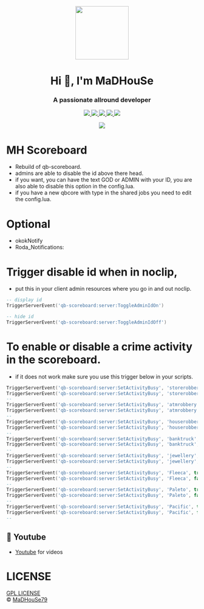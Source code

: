 <p align="center">
    <img width="140" src="https://icons.iconarchive.com/icons/iconarchive/red-orb-alphabet/128/Letter-M-icon.png" />  
    <h1 align="center">Hi 👋, I'm MaDHouSe</h1>
    <h3 align="center">A passionate allround developer </h3>    
</p>

<p align="center">
  <a href="https://github.com/MaDHouSe79/mh-scoreboard/issues">
    <img src="https://img.shields.io/github/issues/MaDHouSe79/mh-scoreboard"/> 
  </a>
  <a href="https://github.com/MaDHouSe79/mh-scoreboard/watchers">
    <img src="https://img.shields.io/github/watchers/MaDHouSe79/mh-scoreboard"/> 
  </a> 
  <a href="https://github.com/MaDHouSe79/mh-sitanyseat/network/members">
    <img src="https://img.shields.io/github/forks/MaDHouSe79/mh-scoreboard"/> 
  </a>  
  <a href="https://github.com/MaDHouSe79/mh-sitanyseat/stargazers">
    <img src="https://img.shields.io/github/stars/MaDHouSe79/mh-scoreboard?color=white"/> 
  </a>
  <a href="https://github.com/MaDHouSe79/mh-scoreboard/blob/main/LICENSE">
    <img src="https://img.shields.io/github/license/MaDHouSe79/mh-sitanyseat?color=black"/> 
  </a>      
</p>

<p align="center">
  <img alig src="https://github-profile-trophy.vercel.app/?username=MaDHouSe79&margin-w=15&column=6" />
</p>


# MH Scoreboard
- Rebuild of qb-scoreboard.
- admins are able to disable the id above there head. 
- if you want, you can have the text GOD or ADMIN with your ID, you are also able to disable this option in the config.lua.
- if you have a new qbcore with type in the shared jobs you need to edit the config.lua.

# Optional
- okokNotify
- Roda_Notifications:


# Trigger disable id when in noclip, 
- put this in your client admin resources where you go in and out noclip.
```lua
-- display id
TriggerServerEvent('qb-scoreboard:server:ToggleAdminIdOn')

-- hide id
TriggerServerEvent('qb-scoreboard:server:ToggleAdminIdOff')
```

# To enable or disable a crime activity in the scoreboard.
- if it does not work make sure you use this trigger below in your scripts.
```lua
TriggerServerEvent('qb-scoreboard:server:SetActivityBusy', 'storerobbery', true)  -- enable
TriggerServerEvent('qb-scoreboard:server:SetActivityBusy', 'storerobbery', false) -- disable
--
TriggerServerEvent('qb-scoreboard:server:SetActivityBusy', 'atmrobbery', true)    -- enable
TriggerServerEvent('qb-scoreboard:server:SetActivityBusy', 'atmrobbery', false)   -- disable
--
TriggerServerEvent('qb-scoreboard:server:SetActivityBusy', 'houserobbery', true)  -- enable
TriggerServerEvent('qb-scoreboard:server:SetActivityBusy', 'houserobbery', false) -- disable
--
TriggerServerEvent('qb-scoreboard:server:SetActivityBusy', 'banktruck', true)     -- enable
TriggerServerEvent('qb-scoreboard:server:SetActivityBusy', 'banktruck', false)    -- disable
--
TriggerServerEvent('qb-scoreboard:server:SetActivityBusy', 'jewellery', true)     -- enable
TriggerServerEvent('qb-scoreboard:server:SetActivityBusy', 'jewellery', false)    -- disable
--
TriggerServerEvent('qb-scoreboard:server:SetActivityBusy', 'Fleeca', true)        -- enable
TriggerServerEvent('qb-scoreboard:server:SetActivityBusy', 'Fleeca', false)       -- disable
--
TriggerServerEvent('qb-scoreboard:server:SetActivityBusy', 'Paleto', true)        -- enable
TriggerServerEvent('qb-scoreboard:server:SetActivityBusy', 'Paleto', false)       -- disable
--
TriggerServerEvent('qb-scoreboard:server:SetActivityBusy', 'Pacific', true)       -- enable
TriggerServerEvent('qb-scoreboard:server:SetActivityBusy', 'Pacific', false)      -- disable
--
```

## 🙈 Youtube
- [Youtube](https://www.youtube.com/@MaDHouSe79) for videos


# LICENSE
[GPL LICENSE](./LICENSE)<br />
&copy; [MaDHouSe79](https://www.youtube.com/@MaDHouSe79)
